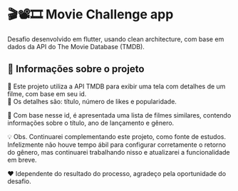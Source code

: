# 🎬📽🎞 Movie Challenge app 

Desafio desenvolvido em flutter, usando clean architecture, com base em dados da API do The Movie Database (TMDB).


## 📱 Informações sobre o projeto 

📍 Este projeto utiliza a API TMDB para exibir uma tela com detalhes de um filme, com base em seu id. </br>
📍 Os detalhes são: título, número de likes e popularidade.

📍 Com base nesse id, é apresentada uma lista de filmes similares, contendo informações sobre o título, ano de lançamento e gênero.


💡 Obs. Continuarei complementando este projeto, como fonte de estudos. 
Infelizmente não houve tempo ábil para configurar corretamente o retorno do gênero, mas continuarei trabalhando nisso e atualizarei a funcionalidade em breve.


♥ Idependente do resultado do processo, agradeço pela oportunidade do desafio. 

